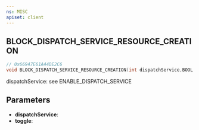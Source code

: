 ```yaml
---
ns: MISC
apiset: client
---
```

## BLOCK_DISPATCH_SERVICE_RESOURCE_CREATION

```c
// 0x66947E61A44DE2C6
void BLOCK_DISPATCH_SERVICE_RESOURCE_CREATION(int dispatchService,BOOL toggle);
```

dispatchService: see ENABLE_DISPATCH_SERVICE

## Parameters
* **dispatchService**:
* **toggle**: